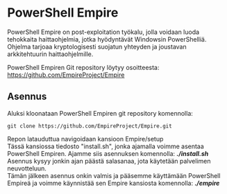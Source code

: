 # PowerShell Empire
PowerShell Empire on post-exploitation työkalu, jolla voidaan luoda tehokkaita haittaohjelmia, jotka hyödyntävät Windowsin PowerShelliä.  
Ohjelma tarjoaa kryptologisesti suojatun yhteyden ja joustavan arkkitehtuurin haittaohjelmille.  

PowerShell Empiren Git repository löytyy osoitteesta: https://github.com/EmpireProject/Empire  


## Asennus  

Aluksi kloonataan PowerShell Empiren git repository komennolla:
```
git clone https://github.com/EmpireProject/Empire.git
```

Repon latauduttua navigoidaan kansioon Empire/setup  
Tässä kansiossa tiedosto "install.sh", jonka ajamalla voimme asentaa PowerShell Empiren.
Ajamme siis asennuksen komennolla: ***./install.sh***
Asennus kysyy jonkin ajan päästä salasanaa, jota käytetään palvelimen neuvotteluun.  
Tämän jälkeen asennus onkin valmis ja pääsemme käyttämään PowerShell Empireä ja voimme käynnistää sen Empire kansiosta komennolla: ***./empire***  

